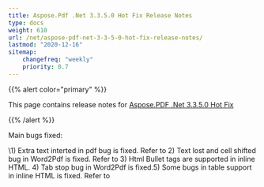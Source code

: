 ```yaml
---
title: Aspose.Pdf .Net 3.3.5.0 Hot Fix Release Notes
type: docs
weight: 610
url: /net/aspose-pdf-net-3-3-5-0-hot-fix-release-notes/
lastmod: "2020-12-16"
sitemap:
    changefreq: "weekly"
    priority: 0.7
---
```


{{% alert color="primary" %}} 

This page contains release notes for [Aspose.PDF .Net 3.3.5.0 Hot Fix](http://www.aspose.com/downloads/pdf/net/new-releases/aspose.pdf-.net-3.3.5.0-hot-fix/)

{{% /alert %}} 

Main bugs fixed: 

\1) Extra text interted in pdf bug is fixed. Refer to 2) Text lost and cell shifted bug in Word2Pdf is fixed. Refer to 3) Html Bullet tags are supported in inline HTML. 4) Tab stop bug in Word2Pdf is fixed.5) Some bugs in table support in inline HTML is fixed. Refer to 
